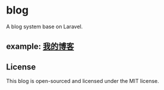 # blog
A blog system base on Laravel.

## example: [我的博客](www.boboidea.com)

## License
This blog is open-sourced and licensed under the MIT license.
